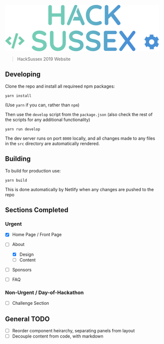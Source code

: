 ![Logo](./src/images/logo-gradient.png)

> HackSussex 2019 Website

## Developing
Clone the repo and install all requireed npm packages:
```
yarn install
```
(Use ``yarn`` if you can, rather than `npm`)

Then use the `develop` script from the `package.json` (also check the rest
of the scripts for any additional functionality)
```
yarn run develop
```
The dev server runs on port `8000` locally, and all changes made to any files
in the `src` directory are automatically rendered.

## Building
To build for production use:
```
yarn build
```
This is done automatically by Netlify when any changes are pushed to the repo

## Sections Completed

### Urgent
- [x] Home Page / Front Page

- [ ] About 
  - [x] Design
  - [ ] Content

- [ ] Sponsors

- [ ] FAQ

### Non-Urgent / Day-of-Hackathon
- [ ] Challenge Section

## General TODO
- [ ] Reorder component heirarchy, separating panels from layout
- [ ] Decouple content from code, with markdown
